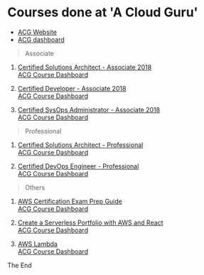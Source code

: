 # Courses done at 'A Cloud Guru'
- [ACG Website](https://acloud.guru)
- [ACG dashboard](https://acloud.guru/dashboard)

> Associate

1. [Certified Solutions Architect - Associate 2018](certified-solutions-architect-associate-2018/readme.md)  
[ACG Course Dashboard](https://acloud.guru/course/aws-certified-solutions-architect-associate/dashboard)

1. [Certified Developer - Associate 2018](certified-developer-associate-2018/readme.md)  
[ACG Course Dashboard](https://acloud.guru/course/aws-certified-developer-associate/dashboard)

1. [Certified SysOps Administrator - Associate 2018](certified-sysops-assoc-2018/readme.md)  
[ACG Course Dashboard](https://acloud.guru/course/aws-certified-sysops-administrator-associate/dashboard)

> Professional

1. [Certified Solutions Architect - Professional](certified-solutions-architect-professional/readme.md)  
[ACG Course Dashboard](https://acloud.guru/course/aws-certified-solutions-architect-professional/dashboard)

1. [Certified DevOps Engineer - Professional](certified-devops-eng-professional/readme.md)  
[ACG Course Dashboard](https://acloud.guru/course/aws-certified-devops-engineer-professional/dashboard)

> Others

1. [AWS Certification Exam Prep Guide](aws-certification-exam-prep-guide/readme.md)  
[ACG Course Dashboard](https://acloud.guru/course/aws-certification-preparation/dashboard)

1. [Create a Serverless Portfolio with AWS and React](serverless-portfolio/readme.md)  
[ACG Course Dashboard](https://acloud.guru/course/serverless-portfolio-with-react/dashboard)

1. [AWS Lambda](lambda/readme.md)  
[ACG Course Dashboard](https://acloud.guru/course/aws-lambda/dashboard)

The End
